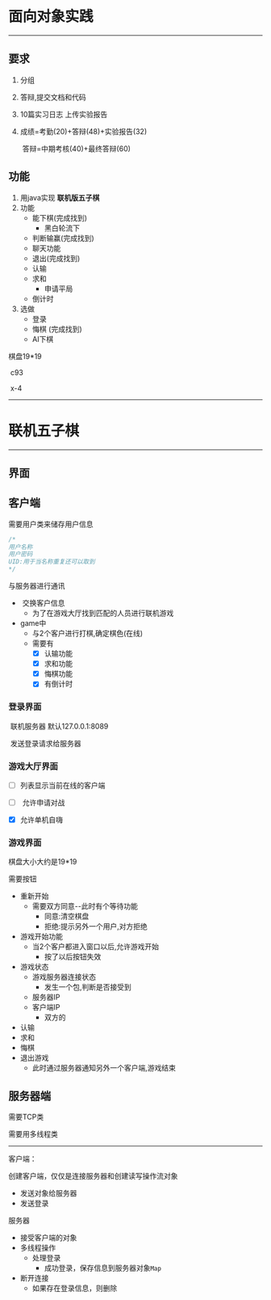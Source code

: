 # 面向对象实践

------

## 要求

1. 分组

2. 答辩,提交文档和代码

3. 10篇实习日志 上传实验报告

4. 成绩=考勤(20)+答辩(48)+实验报告(32)

   ​						答辩=中期考核(40)+最终答辩(60)

## 功能

1. 用java实现 **联机版五子棋**
2. 功能
   - 能下棋(完成找到)
     - 黑白轮流下
   - 判断输赢(完成找到)
   - 聊天功能
   - 退出(完成找到)
   - 认输
   - 求和 
     - 申请平局
   - 倒计时
3. 选做
   - 登录 
   - 悔棋 (完成找到)
   - AI下棋

棋盘19*19

​	c93

​	x-4 

------

# 联机五子棋

------

## 界面

## 客户端

需要用户类来储存用户信息

```java
/*
用户名称
用户密码
UID:用于当名称重复还可以取到
*/
```

与服务器进行通讯

- ​	交换客户信息
  - 为了在游戏大厅找到匹配的人员进行联机游戏
- game中
  - 与2个客户进行打棋,确定棋色(在线)
  - 需要有
    - [x] 认输功能
    - [x] 求和功能
    - [x] 悔棋功能
    - [x] 有倒计时 

### 登录界面

​	联机服务器 默认127.0.0.1:8089

​	发送登录请求给服务器

### 游戏大厅界面

- [ ] ​	列表显示当前在线的客户端


- [ ] ​	允许申请对战


- [x] ​	允许单机自嗨


### 游戏界面

棋盘大小大约是19*19

需要按钮

- 重新开始
  - 需要双方同意--此时有个等待功能
    - 同意:清空棋盘
    - 拒绝:提示另外一个用户,对方拒绝
- 游戏开始功能
  - 当2个客户都进入窗口以后,允许游戏开始
    - 按了以后按钮失效
- 游戏状态
  - 游戏服务器连接状态
    - 发生一个包,判断是否接受到
  - 服务器IP
  - 客户端IP
    - 双方的
- 认输
- 求和
- 悔棋
- 退出游戏
  - 此时通过服务器通知另外一个客户端,游戏结束

## 服务器端

需要TCP类

需要用多线程类



------

客户端：

创建客户端，仅仅是连接服务器和创建读写操作流对象

- 发送对象给服务器
- 发送登录

服务器

- 接受客户端的对象
- 多线程操作
  - 处理登录
    - 成功登录，保存信息到服务器对象`Map`
- 断开连接
  - 如果存在登录信息，则删除